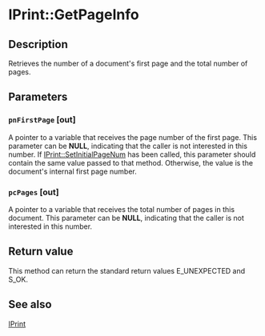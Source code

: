 # IPrint::GetPageInfo

## Description

Retrieves the number of a document's first page and the total number of pages.

## Parameters

### `pnFirstPage` [out]

A pointer to a variable that receives the page number of the first page. This parameter can be **NULL**, indicating that the caller is not interested in this number. If [IPrint::SetInitialPageNum](https://learn.microsoft.com/windows/desktop/api/docobj/nf-docobj-iprint-setinitialpagenum) has been called, this parameter should contain the same value passed to that method. Otherwise, the value is the document's internal first page number.

### `pcPages` [out]

A pointer to a variable that receives the total number of pages in this document. This parameter can be **NULL**, indicating that the caller is not interested in this number.

## Return value

This method can return the standard return values E_UNEXPECTED and S_OK.

## See also

[IPrint](https://learn.microsoft.com/windows/desktop/api/docobj/nn-docobj-iprint)
